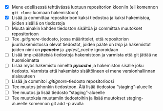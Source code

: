  - [x] Mene edellisessä tehtävässä luotuun repositorion klooniin (eli komennon `git clone` luomaan hakemistoon)
 - [x] Lisää ja committaa repositorioon kaksi tiedostoa ja kaksi hakemistoa, joiden sisällä on tiedostoja
 - [ ] Muuta ainakin kahden tiedoston sisältöä ja committaa muutokset repositorioon
 - [ ] Tee _.gitignore_-tiedosto, jossa määrittelet, että repositorion juurihakemistossa olevat tiedostot, joiden pääte on _tmp_ ja hakemistot joiden nimi on ___pycache___ ja _.pytest_cache_ ignoroidaan
 - [ ] Lisää tmp-päätteisiä tiedostoja hakemistoon ja varmista että git jättää ne huomioimatta
 - [ ] Lisää myös hakemisto nimeltä ___pycache___ ja hakemiston sisälle joku tiedosto. Varmista että hakemisto sisältöineen ei mene versionhallinnan alaisuuteen
 - [ ] Lisää ja commitoi _.gitignore_-tiedosto repositorioosi
 - [ ] Tee muutos johonkin tiedostoon. Älä lisää tiedostoa “staging”-alueelle
 - [ ] Tee muutos ja lisää tiedosto “staging”-alueelle
 - [ ] Tee muutoksia muutamiin tiedostoihin ja lisää muutokset staging-alueelle komennon git add -p avulla
